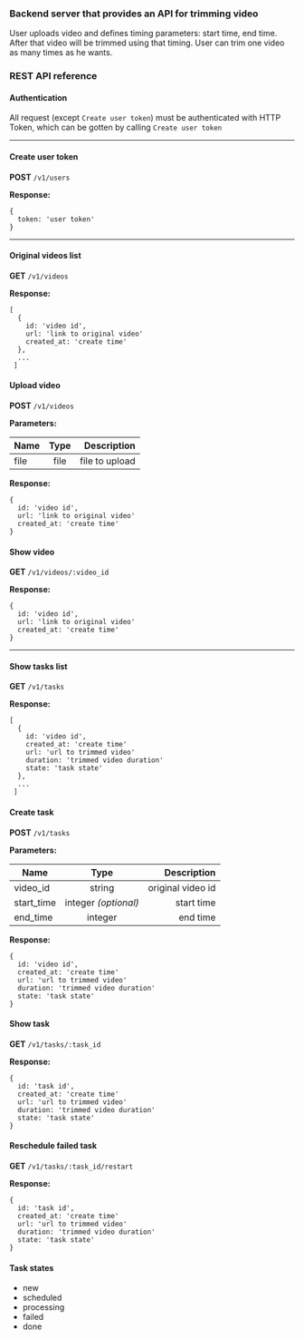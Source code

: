 ### Backend server that provides an API for trimming video

User uploads video and defines timing parameters: start time, end time. After that video will be trimmed using that timing.
User can trim one video as many times as he wants. 

### REST API reference

#### Authentication

All request (except `Create user token`) must be authenticated with HTTP Token, which can be gotten by calling 
`Create user token`  
___

#### Create user token
**POST** `/v1/users`

**Response:**

```
{ 
  token: 'user token'  
}
```
___

#### Original videos list

**GET** `/v1/videos`

**Response:**  

```
[
  { 
    id: 'video id',  
    url: 'link to original video'
    created_at: 'create time'
  },
  ...
 ]
```

#### Upload video
**POST** `/v1/videos`

**Parameters:**

| Name      | Type          | Description     |
| --------- |:-------------:| ---------------:|
| file      | file          | file to upload  | 

**Response:**

```
{ 
  id: 'video id',  
  url: 'link to original video'
  created_at: 'create time'
}
```

#### Show video
**GET** `/v1/videos/:video_id`

**Response:**

```
{ 
  id: 'video id',  
  url: 'link to original video'
  created_at: 'create time'
}
```
___
 
#### Show tasks list
  
**GET** `/v1/tasks`

**Response:**  

```
[
  { 
    id: 'video id',  
    created_at: 'create time'
    url: 'url to trimmed video'
    duration: 'trimmed video duration'
    state: 'task state'
  },
  ...
 ]
```

#### Create task
**POST** `/v1/tasks`

**Parameters:**

| Name          | Type                | Description         |
| ------------- |:-------------------:| -------------------:|
| video_id      | string              | original video id   |
| start_time    | integer _(optional)_| start time          |
| end_time      | integer             | end time            |

**Response:**

```
{ 
  id: 'video id',  
  created_at: 'create time'
  url: 'url to trimmed video'
  duration: 'trimmed video duration'
  state: 'task state'
}
```
 
#### Show task
 **GET** `/v1/tasks/:task_id`
 
 **Response:**
 
```
{ 
  id: 'task id',  
  created_at: 'create time'
  url: 'url to trimmed video'
  duration: 'trimmed video duration'
  state: 'task state'
}
```

#### Reschedule failed task
**GET** `/v1/tasks/:task_id/restart`
 
**Response:**
 
```
{ 
  id: 'task id',  
  created_at: 'create time'
  url: 'url to trimmed video'
  duration: 'trimmed video duration'
  state: 'task state'
}
```

#### Task states

+ new
+ scheduled
+ processing
+ failed
+ done